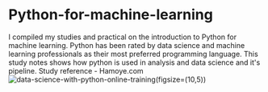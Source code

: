 # Python-for-machine-learning
I compiled my studies and practical on the introduction to Python for machine learning. Python has been rated by data science and machine learning professionals as their most preferred programming language. This study notes shows how python is used in analysis and data science and it's pipeline. Study reference - Hamoye.com
![data-science-with-python-online-training](https://user-images.githubusercontent.com/102169299/202244084-2d73b37e-5636-4948-894e-bd031e3dccee.jpg)(figsize=(10,5))
